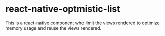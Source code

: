 # react-native-optmistic-list
This is a react-native component who limit the views rendered to optimize memory usage and reuse the views rendered.
